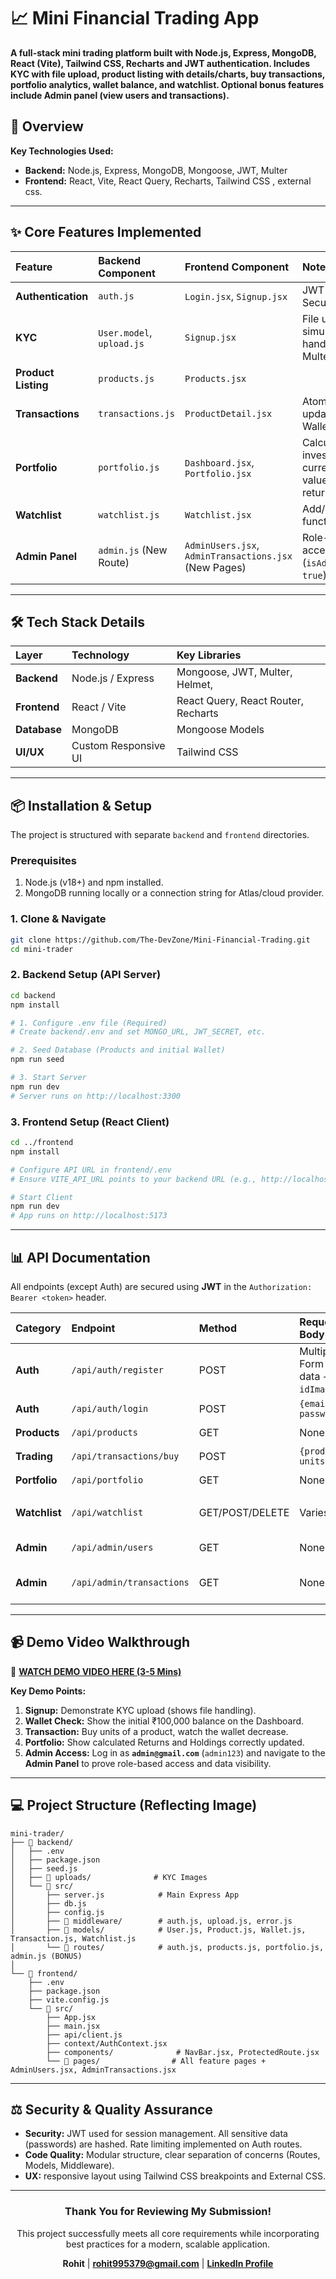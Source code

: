 

# 📈 Mini Financial Trading App



**A full-stack mini trading platform built with Node.js, Express, MongoDB, React (Vite), Tailwind CSS, Recharts and JWT authentication. Includes KYC with file upload, product listing with details/charts, buy transactions, portfolio analytics, wallet balance, and watchlist. Optional bonus features include   Admin panel (view users and transactions).**

## 🎯 Overview

**Key Technologies Used:**
- **Backend:** Node.js, Express, MongoDB, Mongoose, JWT, Multer
- **Frontend:** React, Vite, React Query, Recharts, Tailwind CSS , external css.

---

## ✨ Core Features Implemented

| Feature | Backend Component | Frontend Component | Notes |
|:---|:---|:---|:---|
| **Authentication** | `auth.js` | `Login.jsx`, `Signup.jsx` | JWT Security |
| **KYC** | `User.model`, `upload.js` | `Signup.jsx` | File upload simulation handled by Multer |
| **Product Listing** | `products.js` | `Products.jsx`|
| **Transactions** | `transactions.js` | `ProductDetail.jsx` | Atomic update on Wallet |
| **Portfolio** | `portfolio.js` | `Dashboard.jsx`, `Portfolio.jsx` | Calculates invested, current value, returns |
| **Watchlist** | `watchlist.js` | `Watchlist.jsx` | Add/Remove functionality |
| **Admin Panel** | `admin.js` (New Route) | `AdminUsers.jsx`, `AdminTransactions.jsx` (New Pages) | Role-based access (`isAdmin: true`) |

---

## 🛠️ Tech Stack Details

| Layer | Technology | Key Libraries |
|:---|:---|:---|
| **Backend** | Node.js / Express | Mongoose, JWT, Multer, Helmet, |
| **Frontend** | React / Vite | React Query, React Router, Recharts |
| **Database** | MongoDB | Mongoose Models |
| **UI/UX** | Custom Responsive UI | Tailwind CSS | External CSS |

---

## 📦 Installation & Setup

The project is structured with separate `backend` and `frontend` directories.

### Prerequisites
1. Node.js (v18+) and npm installed.
2. MongoDB running locally or a connection string for Atlas/cloud provider.


### 1. Clone & Navigate
```bash
git clone https://github.com/The-DevZone/Mini-Financial-Trading.git
cd mini-trader
```

### 2. Backend Setup (API Server)
```bash
cd backend
npm install

# 1. Configure .env file (Required)
# Create backend/.env and set MONGO_URL, JWT_SECRET, etc.

# 2. Seed Database (Products and initial Wallet)
npm run seed

# 3. Start Server
npm run dev
# Server runs on http://localhost:3300
```

### 3. Frontend Setup (React Client)
```bash
cd ../frontend
npm install

# Configure API URL in frontend/.env
# Ensure VITE_API_URL points to your backend URL (e.g., http://localhost:3300)

# Start Client
npm run dev
# App runs on http://localhost:5173
```

---

## 📊 API Documentation

All endpoints (except Auth) are secured using **JWT** in the `Authorization: Bearer <token>` header.

| Category | Endpoint | Method | Request Body | Response Data |
|:---|:---|:---|:---|:---|
| **Auth** | `/api/auth/register` | POST | Multipart Form (KYC data + `idImage`) | `{token, user}` |
| **Auth** | `/api/auth/login` | POST | `{email, password}` | `{token, user}` |
| **Products** | `/api/products` | GET | None | `[{product data}]`  |
| **Trading** | `/api/transactions/buy` | POST | `{productId, units}` | `{transaction, newBalance}` |
| **Portfolio** | `/api/portfolio` | GET | None | `{summary, holdings}` |
| **Watchlist** | `/api/watchlist` | GET/POST/DELETE | Varies | List of Product objects |
| **Admin** | `/api/admin/users` | GET | None | List of Users (Admin Only) |
| **Admin** | `/api/admin/transactions` | GET | None | List of Transactions (Admin Only) |

---

## 📹 Demo Video Walkthrough

🔗 **[WATCH DEMO VIDEO HERE (3-5 Mins)](https://drive.google.com/your-demo-video-link)**

**Key Demo Points:**
1. **Signup:** Demonstrate KYC upload (shows file handling).
2. **Wallet Check:** Show the initial ₹100,000 balance on the Dashboard.
3. **Transaction:** Buy units of a product, watch the wallet decrease.
4. **Portfolio:** Show calculated Returns and Holdings correctly updated.
6. **Admin Access:** Log in as **`admin@gmail.com`** (`admin123`) and navigate to the **Admin Panel** to prove role-based access and data visibility.

---

## 💻 Project Structure (Reflecting Image)

```
mini-trader/
├── 📁 backend/
│   ├── .env
│   ├── package.json
│   ├── seed.js
│   ├── 📁 uploads/              # KYC Images
│   └── 📁 src/
│       ├── server.js            # Main Express App
│       ├── db.js
│       ├── config.js
│       ├── 📁 middleware/        # auth.js, upload.js, error.js
│       ├── 📁 models/            # User.js, Product.js, Wallet.js, Transaction.js, Watchlist.js
│       └── 📁 routes/            # auth.js, products.js, portfolio.js, admin.js (BONUS)
│
└── 📁 frontend/
    ├── .env
    ├── package.json
    ├── vite.config.js
    └── 📁 src/
        ├── App.jsx
        ├── main.jsx
        ├── api/client.js
        ├── context/AuthContext.jsx
        ├── components/              # NavBar.jsx, ProtectedRoute.jsx
        └── 📁 pages/                # All feature pages + AdminUsers.jsx, AdminTransactions.jsx
```

---

## ⚖️ Security & Quality Assurance

- **Security:** JWT used for session management. All sensitive data (passwords) are hashed. Rate limiting implemented on Auth routes.
- **Code Quality:** Modular structure, clear separation of concerns (Routes, Models, Middleware).
- **UX:** responsive layout using Tailwind CSS breakpoints and External CSS.

---

<div align="center">

### Thank You for Reviewing My Submission!

This project successfully meets all core requirements while incorporating best practices for a modern, scalable application.

**Rohit** | **rohit995379@gmail.com** | **[LinkedIn Profile](https://www.linkedin.com/in/rohit-verma-b07ba3242/)**

</div>

